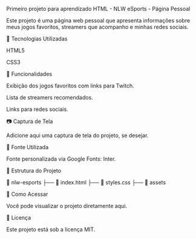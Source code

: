 Primeiro projeto para aprendizado HTML - NLW eSports - Página Pessoal

Este projeto é uma página web pessoal que apresenta informações sobre meus jogos favoritos, streamers que acompanho e minhas redes sociais.

🚀 Tecnologias Utilizadas

HTML5

CSS3

📌 Funcionalidades

Exibição dos jogos favoritos com links para Twitch.

Lista de streamers recomendados.

Links para redes sociais.

📷 Captura de Tela

Adicione aqui uma captura de tela do projeto, se desejar.

🎨 Fonte Utilizada

Fonte personalizada via Google Fonts: Inter.

📂 Estrutura do Projeto

📂 nlw-esports
 ├── 📄 index.html
 ├── 📄 styles.css
 ├── 📂 assets 

🔗 Como Acessar

Você pode visualizar o projeto diretamente aqui.

📜 Licença

Este projeto está sob a licença MIT.

